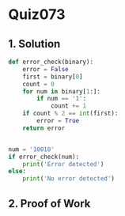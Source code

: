 # Quiz073

## 1. Solution
```.py
def error_check(binary):
    error = False
    first = binary[0]
    count = 0
    for num in binary[1:]:
        if num == '1':
            count += 1
    if count % 2 == int(first):
        error = True
    return error


num = '10010'
if error_check(num):
    print('Error detected')
else:
    print('No error detected')

```

## 2. Proof of Work

